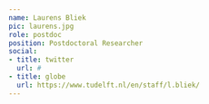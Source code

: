 ```yaml
---
name: Laurens Bliek
pic: laurens.jpg
role: postdoc
position: Postdoctoral Researcher
social:
- title: twitter
  url: #
- title: globe
  url: https://www.tudelft.nl/en/staff/l.bliek/
---
```

